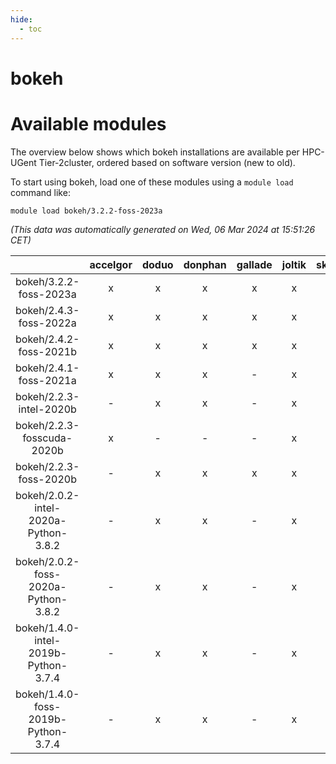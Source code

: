 ```yaml
---
hide:
  - toc
---
```


bokeh
=====

# Available modules


The overview below shows which bokeh installations are available per HPC-UGent Tier-2cluster, ordered based on software version (new to old).

To start using bokeh, load one of these modules using a `module load` command like:

```shell
module load bokeh/3.2.2-foss-2023a
```

*(This data was automatically generated on Wed, 06 Mar 2024 at 15:51:26 CET)*  

| |accelgor|doduo|donphan|gallade|joltik|skitty|
| :---: | :---: | :---: | :---: | :---: | :---: | :---: |
|bokeh/3.2.2-foss-2023a|x|x|x|x|x|x|
|bokeh/2.4.3-foss-2022a|x|x|x|x|x|x|
|bokeh/2.4.2-foss-2021b|x|x|x|x|x|x|
|bokeh/2.4.1-foss-2021a|x|x|x|-|x|x|
|bokeh/2.2.3-intel-2020b|-|x|x|-|x|x|
|bokeh/2.2.3-fosscuda-2020b|x|-|-|-|x|-|
|bokeh/2.2.3-foss-2020b|-|x|x|x|x|x|
|bokeh/2.0.2-intel-2020a-Python-3.8.2|-|x|x|-|x|x|
|bokeh/2.0.2-foss-2020a-Python-3.8.2|-|x|x|-|x|x|
|bokeh/1.4.0-intel-2019b-Python-3.7.4|-|x|x|-|x|x|
|bokeh/1.4.0-foss-2019b-Python-3.7.4|-|x|x|-|x|x|

